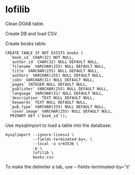 # lofilib

Clean DOAB table.


Create DB and load CSV.

Create books table:

```
CREATE TABLE IF NOT EXISTS books (
  `book_id` CHAR(32) NOT NULL,
  `author_id` CHAR(32) NULL DEFAULT NULL,
  `filename` VARCHAR(255) NULL DEFAULT NULL,
  `title` VARCHAR(255) NULL DEFAULT NULL,
  `authors` VARCHAR(255) NULL DEFAULT NULL,
  `isbn` VARCHAR(31) NULL DEFAULT NULL,
  `pages` INTEGER NULL DEFAULT NULL,
  `publisher` VARCHAR(255) NULL DEFAULT NULL,
  `language` VARCHAR(31) NULL DEFAULT NULL,
  `description` TEXT NULL DEFAULT NULL,
  `keywords` TEXT NULL DEFAULT NULL,
  `pub_type` VARCHAR(255) NULL DEFAULT NULL,
  `cover_image` VARCHAR(255) NULL DEFAULT NULL,
  PRIMARY KEY (`book_id`));
```


Use mysqlimport to load a table into the database:

```
mysqlimport --ignore-lines=1 \
            --fields-terminated-by=, \
            --local -u srm3536 \
            -p \
            lofilib \
            books.csv
```


To make the delimiter a tab, use --fields-terminated-by='\t'


<!--

"I found it at http://chriseiffel.com/everything-linux/how-to-import-a-large-csv-file-to-mysql/"

https://stackoverflow.com/questions/3635166/how-to-import-csv-file-to-mysql-table
-->
